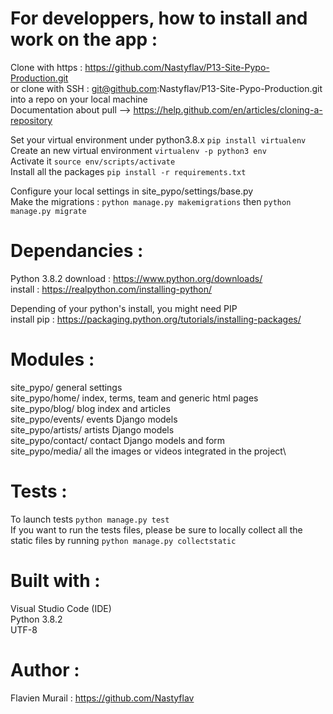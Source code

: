 # For developpers, how to install and work on the app :
Clone with https : https://github.com/Nastyflav/P13-Site-Pypo-Production.git \
or clone with SSH : git@github.com:Nastyflav/P13-Site-Pypo-Production.git\
into a repo on your local machine\
Documentation about pull --> https://help.github.com/en/articles/cloning-a-repository

Set your virtual environment under python3.8.x `pip install virtualenv`\
Create an new virtual environment `virtualenv -p python3 env`\
Activate it `source env/scripts/activate`\
Install all the packages `pip install -r requirements.txt`

Configure your local settings in site_pypo/settings/base.py\
Make the migrations : `python manage.py makemigrations` then `python manage.py migrate`

# Dependancies :
Python 3.8.2
download : https://www.python.org/downloads/ \
install : https://realpython.com/installing-python/

Depending of your python's install, you might need PIP\
install pip : https://packaging.python.org/tutorials/installing-packages/

# Modules :
site_pypo/ general settings\
site_pypo/home/ index, terms, team and generic html pages\
site_pypo/blog/ blog index and articles\
site_pypo/events/ events Django models\
site_pypo/artists/ artists Django models\
site_pypo/contact/ contact Django models and form\
site_pypo/media/ all the images or videos integrated in the project\

# Tests :
To launch tests `python manage.py test`\
If you want to run the tests files, please be sure to locally collect all the static files by running `python manage.py collectstatic`

# Built with :
Visual Studio Code (IDE)\
Python 3.8.2\
UTF-8

# Author :
Flavien Murail : https://github.com/Nastyflav